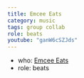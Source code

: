 ```yaml
---
title: Emcee Eats
category: music
tags: group collab
role: beats
youtube: "ganW6cSZJds"
---
```

* who: [Emcee Eats](https://www.facebook.com/EmceeEats/)
* role: beats
